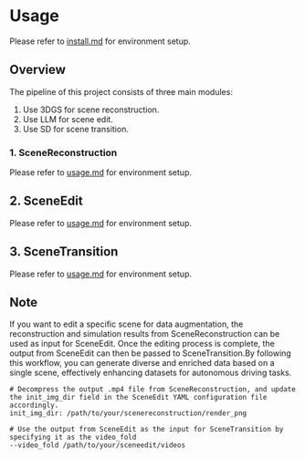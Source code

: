 # Usage
Please refer to [install.md](install.md) for environment setup.</br>

## Overview
The pipeline of this project consists of three main modules:  
1. Use 3DGS for scene reconstruction.
2. Use LLM for scene edit.
3. Use SD for scene transition.

### 1. SceneReconstruction
Please refer to [usage.md](../SceneReconstruction/docs/usage.md) for environment setup.

## 2. SceneEdit
Please refer to [usage.md](../SceneEdit/docs/usage.md) for environment setup.

## 3. SceneTransition
Please refer to [usage.md](../SceneTransition/docs/usage.md) for environment setup.


## Note
If you want to edit a specific scene for data augmentation, the reconstruction and simulation results from SceneReconstruction can be used as input for SceneEdit. Once the editing process is complete, the output from SceneEdit can then be passed to SceneTransition.By following this workflow, you can generate diverse and enriched data based on a single scene, effectively enhancing datasets for autonomous driving tasks.
``` shell
# Decompress the output .mp4 file from SceneReconstruction, and update the init_img_dir field in the SceneEdit YAML configuration file accordingly.
init_img_dir: /path/to/your/scenereconstruction/render_png

# Use the output from SceneEdit as the input for SceneTransition by specifying it as the video_fold
--video_fold /path/to/your/sceneedit/videos
```

